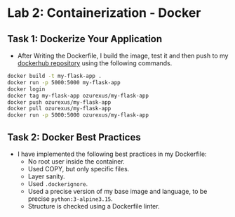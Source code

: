 # Lab 2: Containerization - Docker

## Task 1: Dockerize Your Application

- After Writing the Dockerfile, I build the image, test it and then push to my [dockerhub repository](https://hub.docker.com/repository/docker/ozurexus/my-flask-app) using the following commands.

```bash
docker build -t my-flask-app .
docker run -p 5000:5000 my-flask-app
docker login
docker tag my-flask-app ozurexus/my-flask-app
docker push ozurexus/my-flask-app
docker pull ozurexus/my-flask-app
docker run -p 5000:5000 ozurexus/my-flask-app
```

## Task 2: Docker Best Practices

- I have implemented the following best practices in my Dockerfile:
  - No root user inside the container.
  - Used COPY, but only specific files.
  - Layer sanity.
  - Used `.dockerignore`.
  - Used a precise version of my base image and language, to be precise `python:3-alpine3.15`.
  - Structure is checked using a Dockerfile linter.
